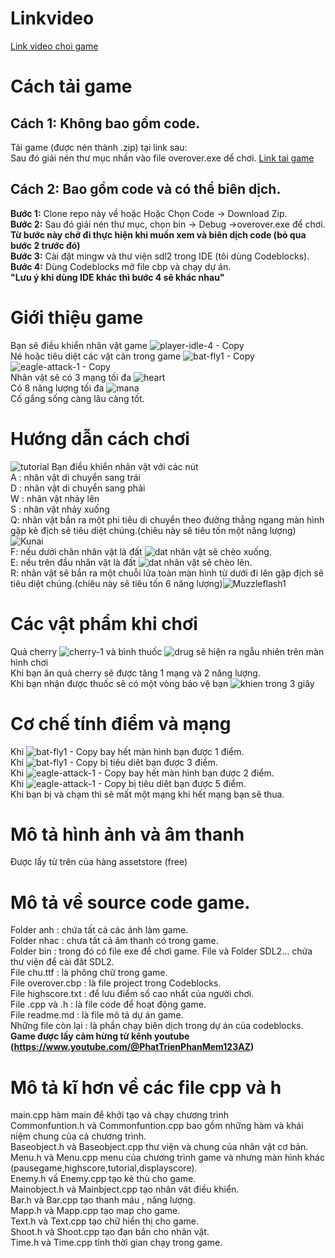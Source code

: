 # Linkvideo
[Link video choi game](https://www.youtube.com/watch?v=a8CwpGARAsQ)<br>
# Cách tải game
## Cách 1: Không bao gồm code.
Tải game (được nén thành .zip) tại link sau:<br>
Sau đó giải nén thư mục nhấn vào file overover.exe dể chơi.
[Link tai game](https://github.com/phamtuanviet/game/releases/tag/v1.0.0)<br>
## Cách 2: Bao gồm code và có thể biên dịch.
**Bước 1:** Clone repo này về hoặc Hoặc Chọn Code -> Download Zip.<br>
**Bước 2:** Sau đó giải nén thư mục, chọn bin -> Debug  ->overover.exe để chơi.<br>
**Từ bước này chở đi thực hiện khi muốn xem và biên dịch code (bỏ qua bước 2 trước đó)** <br>
**Bước 3:** Cài đặt mingw và thư viện sdl2 trong IDE (tôi dùng Codeblocks). <br>
**Bước 4:** Dùng Codeblocks mở file cbp và chạy dự án. <br>
**"Lưu ý khi dùng IDE khác thì bước 4 sẽ khác nhau"**
# Giới thiệu game
Bạn sẽ điều khiển nhân vật game ![player-idle-4 - Copy](https://github.com/phamtuanviet/game/assets/161930160/35b65c83-9c1a-4705-84a5-bb4f9003fb45)<br>
Né hoặc tiêu diệt các vật cản trong game ![bat-fly1 - Copy](https://github.com/phamtuanviet/game/assets/161930160/44a4daf7-a5ac-4c06-b843-526daf924abd)
![eagle-attack-1 - Copy](https://github.com/phamtuanviet/game/assets/161930160/9b07a407-9c78-4cb8-b5ad-b1680e02cb3a)<br>
Nhân vật sẽ có 3 mạng tối đa ![heart](https://github.com/phamtuanviet/game/assets/161930160/f0a93f84-1d0f-4b75-adc5-8cf7b6981c21)
 <br>
Có 8 năng lượng tối đa ![mana](https://github.com/phamtuanviet/game/assets/161930160/69f6c4bf-16af-4de1-82f6-c82ee0a5c522)
 <br>
Cố gắng sống càng lâu càng tốt.<br>
# Hướng dẫn cách chơi
![tutorial](https://github.com/phamtuanviet/game/assets/161930160/88d26391-5207-4f47-9441-74e4bde996d0)
Bạn điều khiển nhân vật với các nút<br>
A : nhân vật di chuyển sang trái <br>
D : nhân vật di chuyển sang phải <br>
W : nhân vật nhảy lên <br>
S : nhân vật nhảy xuống <br>
Q: nhân vật bắn ra một phi tiêu di chuyển theo đường thẳng ngang màn hình gặp kẻ địch sẽ tiêu diệt chúng.(chiêu này sẽ tiêu tốn một năng lượng) ![Kunai](https://github.com/phamtuanviet/game/assets/161930160/87a98cd5-4afe-4da4-9358-9c035669f454)
<br>
F: nếu dưới chân nhân vật là đất ![dat](https://github.com/phamtuanviet/game/assets/161930160/ec1664b8-d17d-4897-b236-d7fc45723bf7) nhân vật sẽ chèo xuống. <br>
E: nếu trên đầu nhân vật là đất ![dat](https://github.com/phamtuanviet/game/assets/161930160/ec1664b8-d17d-4897-b236-d7fc45723bf7) nhân vật sẽ chèo lên. <br>
R: nhân vật sẽ bắn ra một chuỗi lửa toàn màn hình từ dưới đi lên gặp địch sẽ tiêu diệt chúng.(chiêu này sẽ tiêu tốn 6 năng lượng)![Muzzleflash1](https://github.com/phamtuanviet/game/assets/161930160/7196725e-7c8f-407c-870d-b48bfd9670e5) <br>
# Các vật phẩm khi chơi
Quả cherry ![cherry-1](https://github.com/phamtuanviet/game/assets/161930160/2c517b31-6a10-4119-9315-d3e4dad1df35)
 và bình thuốc ![drug](https://github.com/phamtuanviet/game/assets/161930160/ed2ead7f-6a6d-4fe9-ab0d-de3adaa7d680)
 sẽ hiện ra ngẫu nhiên trên màn hình chơi <br>
 Khi bạn ăn quả cherry sẽ được tăng 1 mạng và 2 năng lượng.<br>
 Khi bạn nhận được thuốc sẽ có một vòng bảo vệ bạn ![khien](https://github.com/phamtuanviet/game/assets/161930160/04f51383-bc53-46bc-b90d-6f301ee34f86) trong 3 giây <br>
# Cơ chế tính điểm và mạng
Khi ![bat-fly1 - Copy](https://github.com/phamtuanviet/game/assets/161930160/44a4daf7-a5ac-4c06-b843-526daf924abd) bay hết màn hình bạn được 1 điểm.<br>
Khi ![bat-fly1 - Copy](https://github.com/phamtuanviet/game/assets/161930160/44a4daf7-a5ac-4c06-b843-526daf924abd) bị tiêu diêt bạn được 3 điểm.<br>
Khi ![eagle-attack-1 - Copy](https://github.com/phamtuanviet/game/assets/161930160/9b07a407-9c78-4cb8-b5ad-b1680e02cb3a) bay hết màn hình bạn được 2 điểm.<br>
Khi ![eagle-attack-1 - Copy](https://github.com/phamtuanviet/game/assets/161930160/9b07a407-9c78-4cb8-b5ad-b1680e02cb3a) bị tiêu diêt bạn được 5 điểm.<br>
Khi bạn bị và chạm thì sẽ mất một mạng khi hết mạng bạn sẽ thua.
# Mô tả hình ảnh và âm thanh
Được lấy từ trên của hàng assetstore (free) <br>
# Mô tả về source code game.
Folder anh : chứa tất cả các ảnh làm game.<br>
Folder nhac : chưa tất cả âm thanh có trong game.<br>
Folder bin : trong đó có file exe để chơi game.
File và Folder SDL2... chứa thư viện để cài đăt SDL2. <br>
File chu.ttf : là phông chữ trong game. <br>
File overover.cbp : là file project trong Codeblocks.<br>
File highscore.txt : để lưu điểm số cao nhất của người chơi.<br>
File .cpp và .h : là file code để hoạt động game. <br>
File readme.md : là file mô tả dự án game. <br>
Những file còn lại : là phần chạy biên dịch trong dự án của codeblocks. <br>
**Game được lấy cảm hừng từ kênh youtube (https://www.youtube.com/@PhatTrienPhanMem123AZ)** <br>
# Mô tả kĩ hơn về các file cpp và h
main.cpp hàm main để khởi tạo và chạy chương trình <br>
Commonfuntion.h và Commonfuntion.cpp bao gồm những hàm và khái niệm chung của cả chương trình.<br>
Baseobject.h và Baseobject.cpp thư viện và chung của nhân vật cơ bản.<br>
Menu.h và Menu.cpp menu của chương trình game và nhưng màn hình khác (pausegame,highscore,tutorial,displayscore).<br>
Enemy.h vầ Enemy.cpp tạo kẻ thù cho game.<br>
Mainobject.h và Mainbject.cpp tạo nhân vật điều khiển.<br>
Bar.h và Bar.cpp tạo thanh máu , năng lượng.<br>
Mapp.h và Mapp.cpp tạo map cho game.<br>
Text.h và Text.cpp tạo chữ hiển thị cho game.<br>
Shoot.h và Shoot.cpp tạo đạn bắn cho nhân vật.<br>
Time.h và Time.cpp tính thời gian chạy trong game.<br>
